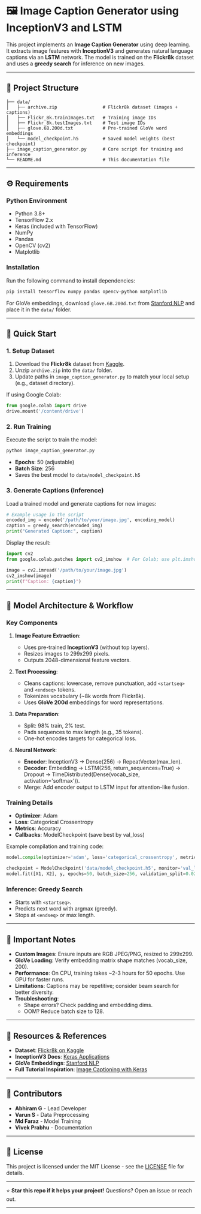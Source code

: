 # 🖼️ Image Caption Generator using InceptionV3 and LSTM

This project implements an **Image Caption Generator** using deep learning. It extracts image features with **InceptionV3** and generates natural language captions via an **LSTM** network. The model is trained on the **Flickr8k** dataset and uses a **greedy search** for inference on new images.



---

## 📁 Project Structure

```
├── data/
│   ├── archive.zip                 # Flickr8k dataset (images + captions)
│   ├── Flickr_8k.trainImages.txt   # Training image IDs
│   ├── Flickr_8k.testImages.txt    # Test image IDs
│   ├── glove.6B.200d.txt           # Pre-trained GloVe word embeddings
│   └── model_checkpoint.h5         # Saved model weights (best checkpoint)
├── image_caption_generator.py      # Core script for training and inference
└── README.md                       # This documentation file
```

---

## ⚙️ Requirements

### Python Environment
- Python 3.8+
- TensorFlow 2.x
- Keras (included with TensorFlow)
- NumPy
- Pandas
- OpenCV (cv2)
- Matplotlib

### Installation
Run the following command to install dependencies:

```bash
pip install tensorflow numpy pandas opencv-python matplotlib
```

For GloVe embeddings, download `glove.6B.200d.txt` from [Stanford NLP](https://nlp.stanford.edu/projects/glove/) and place it in the `data/` folder.

---

## 🚀 Quick Start

### 1. Setup Dataset
1. Download the **Flickr8k** dataset from [Kaggle](https://www.kaggle.com/datasets/adityajn105/flickr8k).
2. Unzip `archive.zip` into the `data/` folder.
3. Update paths in `image_caption_generator.py` to match your local setup (e.g., dataset directory).

If using Google Colab:
```python
from google.colab import drive
drive.mount('/content/drive')
```

### 2. Run Training
Execute the script to train the model:
```bash
python image_caption_generator.py
```
- **Epochs**: 50 (adjustable)
- **Batch Size**: 256
- Saves the best model to `data/model_checkpoint.h5`

### 3. Generate Captions (Inference)
Load a trained model and generate captions for new images:
```python
# Example usage in the script
encoded_img = encode('/path/to/your/image.jpg', encoding_model)
caption = greedy_search(encoded_img)
print("Generated Caption:", caption)
```

Display the result:
```python
import cv2
from google.colab.patches import cv2_imshow  # For Colab; use plt.imshow() locally

image = cv2.imread('/path/to/your/image.jpg')
cv2_imshow(image)
print(f"Caption: {caption}")
```

---

## 🧠 Model Architecture & Workflow

### Key Components
1. **Image Feature Extraction**:
   - Uses pre-trained **InceptionV3** (without top layers).
   - Resizes images to 299x299 pixels.
   - Outputs 2048-dimensional feature vectors.

2. **Text Processing**:
   - Cleans captions: lowercase, remove punctuation, add `<startseq>` and `<endseq>` tokens.
   - Tokenizes vocabulary (~8k words from Flickr8k).
   - Uses **GloVe 200d** embeddings for word representations.

3. **Data Preparation**:
   - Split: 98% train, 2% test.
   - Pads sequences to max length (e.g., 35 tokens).
   - One-hot encodes targets for categorical loss.

4. **Neural Network**:
   - **Encoder**: InceptionV3 → Dense(256) → RepeatVector(max_len).
   - **Decoder**: Embedding → LSTM(256, return_sequences=True) → Dropout → TimeDistributed(Dense(vocab_size, activation='softmax')).
   - Merge: Add encoder output to LSTM input for attention-like fusion.

### Training Details
- **Optimizer**: Adam
- **Loss**: Categorical Crossentropy
- **Metrics**: Accuracy
- **Callbacks**: ModelCheckpoint (save best by val_loss)

Example compilation and training code:
```python
model.compile(optimizer='adam', loss='categorical_crossentropy', metrics=['accuracy'])

checkpoint = ModelCheckpoint('data/model_checkpoint.h5', monitor='val_loss', save_best_only=True)
model.fit([X1, X2], y, epochs=50, batch_size=256, validation_split=0.02, callbacks=[checkpoint])
```

### Inference: Greedy Search
- Starts with `<startseq>`.
- Predicts next word with argmax (greedy).
- Stops at `<endseq>` or max length.

---

## 📝 Important Notes
- **Custom Images**: Ensure inputs are RGB JPEG/PNG, resized to 299x299.
- **GloVe Loading**: Verify embedding matrix shape matches (vocab_size, 200).
- **Performance**: On CPU, training takes ~2-3 hours for 50 epochs. Use GPU for faster runs.
- **Limitations**: Captions may be repetitive; consider beam search for better diversity.
- **Troubleshooting**:
  - Shape errors? Check padding and embedding dims.
  - OOM? Reduce batch size to 128.

---

## 🔗 Resources & References
- **Dataset**: [Flickr8k on Kaggle](https://www.kaggle.com/datasets/adityajn105/flickr8k)
- **InceptionV3 Docs**: [Keras Applications](https://keras.io/api/applications/inceptionv3/)
- **GloVe Embeddings**: [Stanford NLP](https://nlp.stanford.edu/projects/glove/)
- **Full Tutorial Inspiration**: [Image Captioning with Keras](https://www.tensorflow.org/tutorials/text/image_captioning)

---

## 👥 Contributors
- **Abhiram G** - Lead Developer
- **Varun S** - Data Preprocessing
- **Md Faraz** - Model Training
- **Vivek Prabhu** - Documentation

---

## 📄 License
This project is licensed under the MIT License - see the [LICENSE](LICENSE) file for details.

---

⭐ **Star this repo if it helps your project!** Questions? Open an issue or reach out.

---

